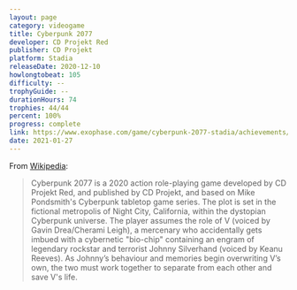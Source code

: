```yaml
---
layout: page
category: videogame
title: Cyberpunk 2077
developer: CD Projekt Red
publisher: CD Projekt
platform: Stadia
releaseDate: 2020-12-10
howlongtobeat: 105
difficulty: --
trophyGuide: --
durationHours: 74
trophies: 44/44
percent: 100%
progress: complete
link: https://www.exophase.com/game/cyberpunk-2077-stadia/achievements/#1889706
date: 2021-01-27
---
```


From [Wikipedia](https://en.wikipedia.org/wiki/Cyberpunk_2077):

> Cyberpunk 2077 is a 2020 action role-playing game developed by CD Projekt Red, and published by CD Projekt, and based on Mike Pondsmith's Cyberpunk tabletop game series. The plot is set in the fictional metropolis of Night City, California, within the dystopian Cyberpunk universe. The player assumes the role of V (voiced by Gavin Drea/Cherami Leigh), a mercenary who accidentally gets imbued with a cybernetic "bio-chip" containing an engram of legendary rockstar and terrorist Johnny Silverhand (voiced by Keanu Reeves). As Johnny’s behaviour and memories begin overwriting V’s own, the two must work together to separate from each other and save V's life.

